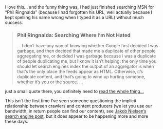I love this&#8230; and the funny thing was, I had just finished searching MSN for &#8220;Phil Ringnalda&#8221; (because I had forgotten his URL, well actually because I kept spelling his name wrong when I typed it as a URL) without much success.

> ### Phil Ringnalda: Searching Where I&#8217;m Not Hated
> 
> &#8230; I don&rsquo;t have any way of knowing whether Google first decided I was garbage, and then decided that made me a duplicate of other people aggregating me, or decided I was garbage because I was a duplicate of people duplicating me, but I know it isn&rsquo;t helping: the only time you should let search engines index the output of an aggregator is when that&rsquo;s the only place the feeds appear as HTML. Otherwise, it&rsquo;s duplicate content, and that&rsquo;s going to wind up hurting someone, whether it&rsquo;s you or the source. &#8230; 

just a small quote there, you definitely need to <a href="http://weblog.philringnalda.com/2006/01/08/searching-where-im-not-hated" title="Phil Ringnalda: Searching Where I'm Not Hated" target="_blank">read the whole thing&#8230;</a>

This isn&#8217;t the first time I&#8217;ve seen someone questioning the implicit relationship between crawlers and content producers (we let you use our bandwidth, in return people can find our content), see <a href="http://www.useit.com/alertbox/search_engines.html" target="_blank">Jakob Nielsen&#8217;s search engine post</a>, but it does appear to be happening more and more these days.